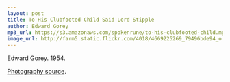 ```yaml
---
layout: post
title: To His Clubfooted Child Said Lord Stipple
author: Edward Gorey
mp3_url: https://s3.amazonaws.com/spokenrune/to-his-clubfooted-child.mp3
image_url: http://farm5.static.flickr.com/4018/4669225269_79496bde94_o.jpg
---
```


Edward Gorey.  1954.

[Photography source](http://www.flickr.com/photos/43021516@N06/4669225269/).